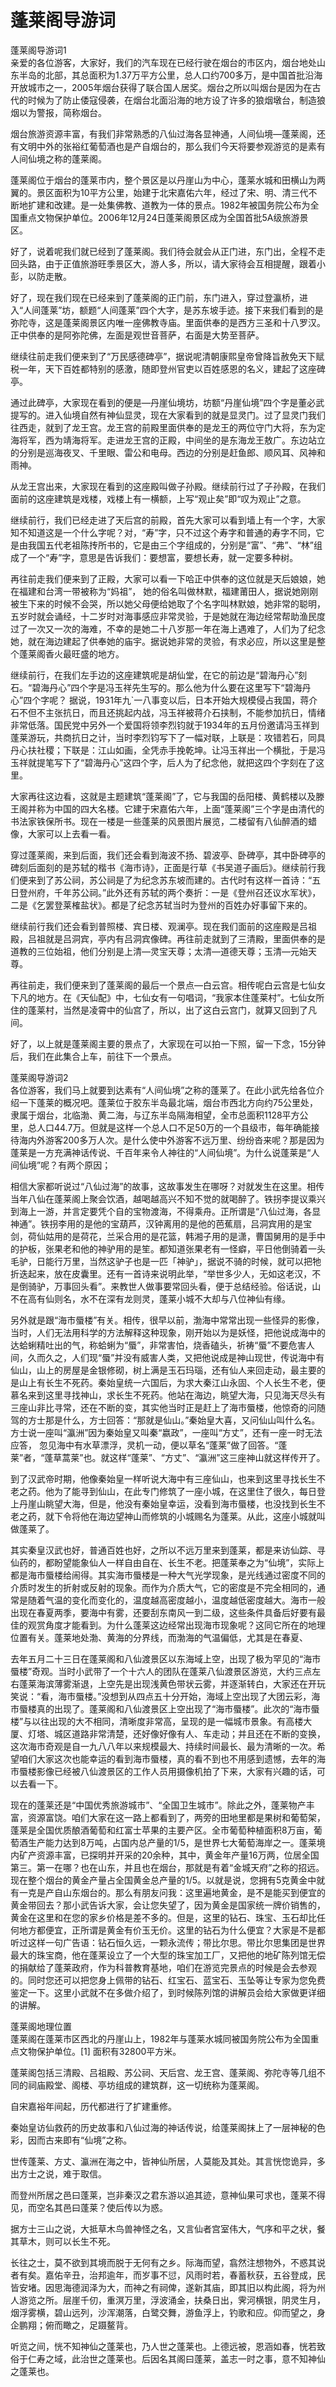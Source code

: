 # 蓬莱阁导游词  
蓬莱阁导游词1  
亲爱的各位游客，大家好，我们的汽车现在已经行驶在烟台的市区内，烟台地处山东半岛的北部，其总面积为1.37万平方公里，总人口约700多万，是中国首批沿海开放城市之一，2005年烟台获得了联合国人居奖。烟台之所以叫烟台是因为在古代的时候为了防止倭寇侵袭，在烟台北面沿海的地方设了许多的狼烟墩台，制造狼烟以为警报，简称烟台。  

烟台旅游资源丰富，有我们非常熟悉的八仙过海各显神通，人间仙境—蓬莱阁，还有文明中外的张裕红葡萄酒也是产自烟台的，那么我们今天将要参观游览的是素有人间仙境之称的蓬莱阁。  

蓬莱阁位于烟台的蓬莱市内，整个景区是以丹崖山为中心，蓬莱水城和田横山为两翼的。景区面积为10平方公里，始建于北宋嘉佑六年，经过了宋、明、清三代不断地扩建和改建。是一处集佛教、道教为一体的景点。1982年被国务院公布为全国重点文物保护单位。2006年12月24日蓬莱阁景区成为全国首批5A级旅游景区。  

好了，说着呢我们就已经到了蓬莱阁。我们待会就会从正门进，东门出，全程不走回头路，由于正值旅游旺季景区大，游人多，所以，请大家待会互相提醒，跟着小彭，以防走散。  

好了，现在我们现在已经来到了蓬莱阁的正门前，东门进入，穿过登瀛桥，进入“人间蓬莱”坊，额题“人间蓬莱”四个大字，是苏东坡手迹。接下来我们看到的是弥陀寺，这是蓬莱阁景区内唯一座佛教寺庙。里面供奉的是西方三圣和十八罗汉。正中供奉的是阿弥陀佛，左面是观世音菩萨，右面是大势至菩萨。  

继续往前走我们便来到了“万民感德碑亭”，据说呢清朝康熙皇帝曾降旨赦免天下赋税一年，天下百姓都特别的感激，随即登州官吏以百姓感恩的名义，建起了这座碑亭。  

通过此碑亭，大家现在看到的便是—丹崖仙境坊，坊额“丹崖仙境”四个字是董必武提写的。进入仙境自然有神仙显灵，现在大家看到的就是显灵门。过了显灵门我们往西走，就到了龙王宫。龙王宫的前殿里面供奉的是龙王的两位守门大将，东为定海将军，西为靖海将军。走进龙王宫的正殿，中间坐的是东海龙王敖广。东边站立的分别是巡海夜叉、千里眼、雷公和电母。西边的分别是赶鱼郎、顺风耳、风神和雨神。  

从龙王宫出来，大家现在看到的这座殿叫做子孙殿。继续前行过了子孙殿，在我们面前的这座建筑是戏楼，戏楼上有一横额，上写“观止矣”即“叹为观止”之意。  

继续前行，我们已经走进了天后宫的前殿，首先大家可以看到墙上有一个字，大家知不知道这是一个什么字呢？对，“寿”字，只不过这个寿字和普通的寿字不同，它是由我国五代老祖陈抟所书的，它是由三个字组成的，分别是“富”、“弗”、“林”组成了一个“寿”字，意思是告诉我们：要想富，要想长寿，就一定要多种树。  

再往前走我们便来到了正殿，大家可以看一下哈正中供奉的这位就是天后娘娘，她在福建和台湾一带被称为“妈祖”， 她的俗名叫做林默，福建莆田人，据说她刚刚被生下来的时候不会哭，所以她父母便给她取了个名字叫林默娘，她非常的聪明，五岁时就会诵经，十二岁时对海事感应非常灵验，于是她就在海边经常帮助渔民度过了一次又一次的海难，不幸的是她二十八岁那一年在海上遇难了，人们为了纪念她，就在海边建起了供奉她的庙宇。据说她非常的灵验，有求必应，所以这里是整个蓬莱阁香火最旺盛的地方。  

继续前行，在我们左手边的这座建筑呢是胡仙堂，在它的前边是“碧海丹心”刻石。“碧海丹心”四个字是冯玉祥先生写的。那么他为什么要在这里写下“碧海丹心”四个字呢？ 据说，1931年九`一八事变以后，日本开始大规模侵占我国，蒋介石不但不主张抗日，而且还挑起内战，冯玉祥被蒋介石挟制，不能参加抗日，情绪非常低落。国民党中另外一个爱国将领李烈钧就于1934年的五月份邀请冯玉祥到蓬莱游玩，共商抗日之计，当时李烈钧写下了一幅对联，上联是：攻错若石，同具丹心扶社稷；下联是：江山如画，全凭赤手挽乾坤。让冯玉祥出一个横批，于是冯玉祥就提笔写下了“碧海丹心”这四个字，后人为了纪念他，就把这四个字刻在了这里。  

大家再往这边看，这就是主题建筑“蓬莱阁”了，它与我国的岳阳楼、黄鹤楼以及滕王阁并称为中国的四大名楼。它建于宋嘉佑六年，上面“蓬莱阁”三个字是由清代的书法家铁保所书。现在一楼是一些蓬莱的风景图片展览，二楼留有八仙醉酒的蜡像，大家可以上去看一看。  

穿过蓬莱阁，来到后面，我们还会看到海波不扬、碧波亭、卧碑亭，其中卧碑亭的碑刻后面刻的是苏轼的楷书《海市诗》，正面是行草《书吴道子画后》。继续前行我们便来到了苏公祠，苏公祠是了为纪念苏东坡而建的。古代时有这样一首诗：“五日登州府，千年苏公祠。”此外还有苏轼的两个奏折：一是《登州召还议水军状》，二是《乞罢登莱榷盐状》。都是了纪念苏轼当时为登州的百姓办好事留下来的。  

继续前行我们还会看到普照楼、宾日楼、观澜亭。现在我们面前的这座殿是吕祖殿，吕祖就是吕洞宾，亭内有吕洞宾像碑。再往前走就到了三清殿，里面供奉的是道教的三位始祖，他们分别是上清—灵宝天尊；太清—道德天尊；玉清—元始天尊。  

再往前走，我们便来到了蓬莱阁的最后一个景点—白云宫。相传呢白云宫是七仙女下凡的地方。在《天仙配》中，七仙女有一句唱词，“我家本住蓬莱村”。七仙女所住的蓬莱村，当然是凌霄中的仙宫了，所以，出了这白云宫门，就算又回到了凡间。  

好了，以上就是蓬莱阁主要的景点了，大家现在可以拍一下照，留一下念，15分钟后，我们在此集合上车，前往下一个景点。  

蓬莱阁导游词2  
各位游客，我们马上就要到达素有“人间仙境”之称的蓬莱了。在此小武先给各位介绍一下蓬莱的概况吧。蓬莱位于胶东半岛最北端，烟台市西北方向约75公里处，隶属于烟台，北临渤、黄二海，与辽东半岛隔海相望，全市总面积1128平方公里，总人口44.7万。但就是这样一个总人口不足50万的一个县级市，每年确能接待海内外游客200多万人次。是什么使中外游客不远万里、纷纷沓来呢？那是因为蓬莱是一方充满神话传说、千百年来令人神往的“人间仙境”。为什么说蓬莱是“人间仙境”呢？有两个原因；  

相信大家都听说过“八仙过海”的故事，这故事发生在哪呀？对就发生在这里。相传当年八仙在蓬莱阁上聚会饮酒，越喝越高兴不知不觉的就喝醉了。铁拐李提议乘兴到海上一游，并言定要凭个自的宝物渡海，不得乘舟。正所谓是“八仙过海，各显神通”。铁拐李用的是他的宝葫芦，汉钟离用的是他的芭蕉扇，吕洞宾用的是宝剑，荷仙姑用的是荷花，兰采合用的是花篮，韩湘子用的是潇，曹国舅用的是手中的护板，张果老和他的神驴用的是笙。都知道张果老有一怪癖，平日他倒骑着一头毛驴，日能行万里，当然这驴子也是一匹「神驴」，据说不骑的时候，就可以把牠折迭起来，放在皮囊里。还有一首诗来说明此举，“举世多少人，无如这老汉，不是倒骑驴，万事回头看”。来教世人做事要常回头看，便于总结经验。俗话说，山不在高有仙则名，水不在深有龙则灵，蓬莱小城不大却与八位神仙有缘。  

另外就是跟“海市蜃楼”有关。相传，很早以前，渤海中常常出现一些怪异的影像，当时，人们无法用科学的方法解释这种现象，刚开始以为是妖怪，把他说成海中的达蛤蜊精吐出的气，称蛤蜊为“蜃”，非常害怕，烧香磕头，祈祷“蜃”不要危害人间，久而久之，人们现“蜃”并没有威害人类，又把他说成是神山现世，传说海中有仙山，山上的房屋是金银修砌，树上满是玉石玛瑙，还有仙人来回走动，最主要的是山上有长生不死药。秦始皇统一六国后，为求大秦江山永固、个人长生不老，便慕名来到这里寻找神山，求长生不死药。他站在海边，眺望大海，只见海天尽头有三座山非比寻常，还在不断的变，其实他当时正是赶上了海市蜃楼，他惊奇的问随驾的方士那是什么，方士回答：“那就是仙山。”秦始皇大喜，又问仙山叫什么名。方士说一座叫“瀛洲”因为秦始皇又叫秦“嬴政”，一座叫“方丈”，还有一座一时无法应答， 忽见海中有水草漂浮，灵机一动，便以草名“蓬莱”做了回答。“蓬莱”者，“蓬草蒿莱”也。就这样“蓬莱”、“方丈”、“瀛洲”这三座神山就这样传开了。  

到了汉武帝时期，他像秦始皇一样听说大海中有三座仙山，也来到这里寻找长生不老之药。他为了能寻到仙山，在此专门修筑了一座小城，在这里住了很久，每日登上丹崖山眺望大海，但是，他没有秦始皇幸运，没看到海市蜃楼，也没找到长生不老之药，就下令将他在海边望神山而修筑的小城赐名为蓬莱。从此，这座小城就叫做蓬莱了。  

其实秦皇汉武也好，普通百姓也好，之所以不远万里来到蓬莱，都是来访仙踪、寻仙药的，都盼望能象仙人一样自由自在、长生不老。把蓬莱奉之为“仙境”，实际上都是海市蜃楼给闹得。其实海市蜃楼是一种大气光学现象，是光线通过密度不同的介质时发生的折射或反射的现象。而作为介质大气，它的密度是不完全相同的，通常是随着气温的变化而变化的，温度越高密度越小，温度越低密度越大。海市一般出现在春夏两季，要海中有雾，还要刮东南风一到二级，这些条件具备后好要有最佳的观赏角度才能看到。为什么蓬莱这边经常出现海市现象呢？这同它所在的地理位置有关。蓬莱地处渤、黄海的分界线，而渤海的气温偏低，尤其是在春夏、  

去年五月二十三日在蓬莱阁和八仙渡景区以东海域上空，出现了极为罕见的“海市蜃楼”奇观。当时小武带了一个十六人的团队在蓬莱八仙渡景区游览，大约三点左右蓬莱海滨薄雾渐退，上空先是出现浅黄色带状云雾，并逐渐转白，大家还在开玩笑说：“看，海市蜃楼。”没想到从四点五十分开始，海域上空出现了大团云彩，海市蜃楼真的出现了。蓬莱阁和八仙渡景区上空出现了“海市蜃楼”。此次的“海市蜃楼”与以往出现的大不相同，清晰度非常高，呈现的是一幅城市景象。有高楼大厦、灯塔、城区道路非常清楚，还好像好像有人、车走动；并且还在不断的变换，这次海市奇观是自一九八八年以来规模最大、持续时间最长、最为清晰的一次。希望咱们大家这次也能幸运的看到海市蜃楼，真的看不到也不用感到遗憾，去年的海市蜃楼影像已经被八仙渡景区的工作人员用摄像机拍了下来，大家有兴趣的话，可以去看一下。  

现在的蓬莱还是“中国优秀旅游城市”、“全国卫生城市”。除此之外，蓬莱物产丰富，资源富饶。咱们大家在这一路上都看到了，两旁的田地里都是果树和葡萄架，蓬莱是全国优质酿酒葡萄和红富士苹果的主要产区。全市葡萄种植面积8万亩，葡萄酒生产能力达到8万吨，占国内总产量的1/5，是世界七大葡萄海岸之一。蓬莱境内矿产资源丰富，已探明并开采的20余种，其中，黄金年产量16万两，位居全国第三。第一在哪？也在山东，并且也在烟台，那就是有着“金城天府”之称的招远。现在整个烟台的黄金产量占全国黄金总产量的1/5。以就是说，您拥有5克黄金中就有一克是产自山东烟台的。那么有朋友问我：这里遍地黄金，是不是能买到便宜的黄金带回去？那小武告诉大家，会让您失望了，因为黄金是国家统一牌价销售的，黄金在这里和在您的家乡价格是差不多的。但是，这里的钻石、珠宝、玉石却比任何地方都便宜，正所谓是黄金有价玉无价。这里的钻石为什么便宜？大家是不是都听过这样一句广告语：钻石恒久远，一颗永流传；带比尔思。带比尔思集团是世界最大的珠宝商，他在蓬莱设立了一个大型的珠宝加工厂，又把他的地矿陈列馆无偿的捐献给了蓬莱政府，作为科普教育基地，咱们在游览完景点的时候是会去参观的。同时您还可以把您身上佩带的钻石、红宝石、蓝宝石、玉坠等让专家为您免费鉴定一下。这里小武就不在多做介绍了，到时候陈列馆的讲解员会给大家做更详细的讲解。  

蓬莱阁地理位置  
蓬莱阁在蓬莱市区西北的丹崖山上，1982年与蓬莱水城同被国务院公布为全国重点文物保护单位。[1] 面积有32800平方米。  

蓬莱阁包括三清殿、吕祖殿、苏公祠、天后宫、龙王宫、蓬莱阁、弥陀寺等几组不同的祠庙殿堂、阁楼、亭坊组成的建筑群，这一切统称为蓬莱阁。  

自宋嘉裕年间起，历代都进行了扩建重修。  

秦始皇访仙救药的历史故事和八仙过海的神话传说，给蓬莱阁抹上了一层神秘的色彩，因而古来即有“仙境”之称。  

世传蓬莱、方丈、瀛洲在海之中，皆神仙所居，人莫能及其处。其言恍惚诡异，多出方士之说，难于取信。  

而登州所居之邑曰蓬莱，岂非秦汉之君东游以追其迹，意神仙果可求也，蓬莱不得见，而空名其邑曰蓬莱？使后传以为惑。  

据方士三山之说，大抵草木鸟兽神怪之名，又言仙者宫室伟大，气序和平之状，餐其草木，则可以长生不死。  

长往之士，莫不欲到其境而脱于无何有之乡。际海而望，翕然注想物外，不惑其说者有矣。嘉佑辛丑，治邦逾年，而岁事不愆，风雨时若，春蓄秋获，五谷登成，民皆安堵。因思海德润泽为大，而神之有祠俾，遂新其庙，即其旧以构此阁，将为州人游览之所。层崖千仞，重溟万里，浮波涌金，扶桑日出，霁河横银，阴灵生月，烟浮雾横，碧山远列，沙浑潮落，白鹭交舞，游鱼浮上，钓歌和应。仰而望之，身企鹏翔；俯而瞰之，足蹑鳌背。  

听览之间，恍不知神仙之蓬莱也，乃人世之蓬莱也。上德远被，恩涵如春，恍若致俗于仁寿之域，此治世之蓬莱也。后因名其阁曰蓬莱，盖志一时之事，意不知神仙之蓬莱也。  

